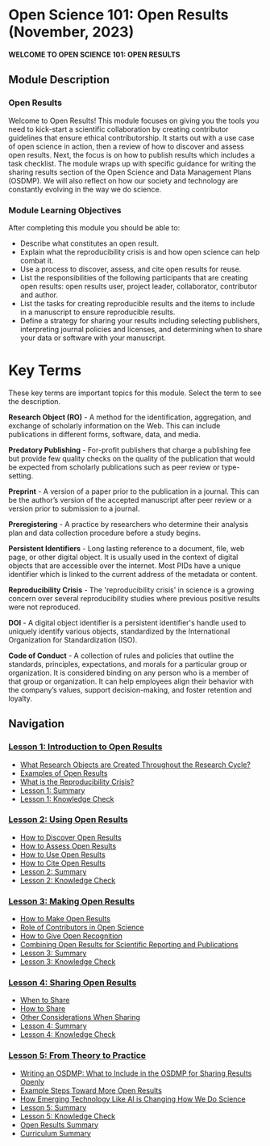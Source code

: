 # Open Science 101: Open Results (November, 2023)

**WELCOME TO OPEN SCIENCE 101: OPEN RESULTS**

## Module Description

### Open Results

Welcome to Open Results! This module focuses on giving you the tools you need to kick-start a scientific collaboration by creating contributor guidelines that ensure ethical contributorship. It starts out with a use case of open science in action, then a review of how to discover and assess open results. Next, the focus is on how to publish results which includes a task checklist. The module wraps up with specific guidance for writing the sharing results section of the Open Science and Data Management Plans (OSDMP). We will also reflect on how our society and technology are constantly evolving in the way we do science.

### Module Learning Objectives

After completing this module you should be able to:

- Describe what constitutes an open result.
- Explain what the reproducibility crisis is and how open science can help combat it.
- Use a process to discover, assess, and cite open results for reuse.
- List the responsibilities of the following participants that are creating open results: open results user, project leader, collaborator, contributor and author.
- List the tasks for creating reproducible results and the items to include in a manuscript to ensure reproducible results.
- Define a strategy for sharing your results including selecting publishers, interpreting journal policies and licenses, and determining when to share your data or software with your manuscript.

# Key Terms

These key terms are important topics for this module. Select the term to see the description.

**Research Object (RO)** - A method for the identification, aggregation, and exchange of scholarly information on the Web. This can include publications in different forms, software, data, and media.

**Predatory Publishing** - For-profit publishers that charge a publishing fee but provide few quality checks on the quality of the publication that would be expected from scholarly publications such as peer review or type-setting.

**Preprint** - A version of a paper prior to the publication in a journal. This can be the author’s version of the accepted manuscript after peer review or a version prior to submission to a journal.

**Preregistering** - A practice by researchers who determine their analysis plan and data collection procedure before a study begins.

**Persistent Identifiers** - Long lasting reference to a document, file, web page, or other digital object. It is usually used in the context of digital objects that are accessible over the internet. Most PIDs have a unique identifier which is linked to the current address of the metadata or content.

**Reproducibility Crisis** - The 'reproducibility crisis' in science is a growing concern over several reproducibility studies where previous positive results were not reproduced.

**DOI** - A digital object identifier is a persistent identifier's handle used to uniquely identify various objects, standardized by the International Organization for Standardization (ISO).

**Code of Conduct** - A collection of rules and policies that outline the standards, principles, expectations, and morals for a particular group or organization. It is considered binding on any person who is a member of that group or organization. It can help employees align their behavior with the company’s values, support decision-making, and foster retention and loyalty.

## Navigation

### [Lesson 1: Introduction to Open Results](./Lesson_1)

* [What Research Objects are Created Throughout the Research Cycle?](./Lesson_1#what-research-objects-are-created-throughout-the-research-cycle)
* [Examples of Open Results](./Lesson_1#examples-of-open-results)
* [What is the Reproducibility Crisis?](./Lesson_1#what-is-the-reproducibility-crisis)
* [Lesson 1: Summary](./Lesson_1#lesson-1-summary)
* [Lesson 1: Knowledge Check](./Lesson_1#lesson-1-knowledge-check)

### [Lesson 2: Using Open Results](./Lesson_2)

* [How to Discover Open Results](./Lesson_2#how-to-discover-open-results)
* [How to Assess Open Results](./Lesson_2#how-to-assess-open-results)
* [How to Use Open Results](./Lesson_2#how-to-use-open-results)
* [How to Cite Open Results](./Lesson_2#how-to-cite-open-results)
* [Lesson 2: Summary](./Lesson_2#lesson-2-summary)
* [Lesson 2: Knowledge Check](./Lesson_2#lesson-2-knowledge-check)

### [Lesson 3: Making Open Results](./Lesson_3)

* [How to Make Open Results](./Lesson_3#how-to-make-open-results)
* [Role of Contributors in Open Science](./Lesson_3#role-of-contributors-in-open-science)
* [How to Give Open Recognition](./Lesson_3#how-to-give-open-recognition)
* [Combining Open Results for Scientific Reporting and Publications](./Lesson_3#combining-open-results-for-scientific-reporting-and-publications)
* [Lesson 3: Summary](./Lesson_3#lesson-3-summary)
* [Lesson 3: Knowledge Check](./Lesson_3#lesson-3-knowledge-check)

### [Lesson 4: Sharing Open Results](./Lesson_4)

* [When to Share](./Lesson_4#when-to-share)
* [How to Share](./Lesson_4#how-to-share)
* [Other Considerations When Sharing](./Lesson_4#other-considerations-when-sharing)
* [Lesson 4: Summary](./Lesson_4#lesson-4-summary)
* [Lesson 4: Knowledge Check](./Lesson_4#lesson-4-knowledge-check)

### [Lesson 5: From Theory to Practice](./Lesson_5)

* [Writing an OSDMP: What to Include in the OSDMP for Sharing Results Openly](./Lesson_5#writing-an-osdmp-what-to-include-in-the-osdmp-for-sharing-results-openly)
* [Example Steps Toward More Open Results](./Lesson_5#example-steps-toward-more-open-results)
* [How Emerging Technology Like AI is Changing How We Do Science](./Lesson_5#how-emerging-technology-like-ai-is-changing-how-we-do-science)
* [Lesson 5: Summary](./Lesson_5#lesson-5-summary)
* [Lesson 5: Knowledge Check](./Lesson_5#lesson-5-knowledge-check)
* [Open Results Summary](./Lesson_5#open-results-summary)
* [Curriculum Summary](./Lesson_5#curriculum-summary)